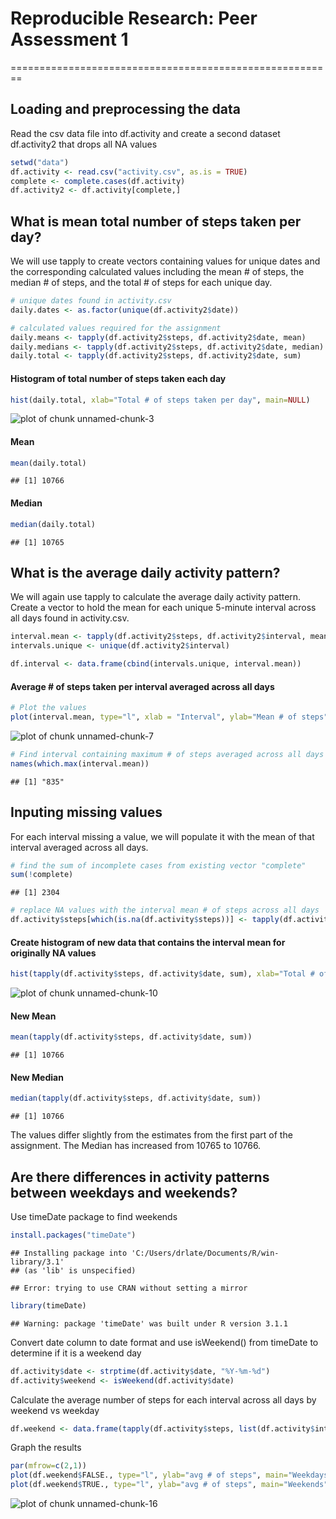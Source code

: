 
# Reproducible Research: Peer Assessment 1
========================================================

## Loading and preprocessing the data

Read the csv data file into df.activity and create a
second dataset df.activity2 that drops all NA values


```r
setwd("data")
df.activity <- read.csv("activity.csv", as.is = TRUE)
complete <- complete.cases(df.activity)
df.activity2 <- df.activity[complete,]
```

## What is mean total number of steps taken per day?

We will use tapply to create vectors containing values for
unique dates and the corresponding calculated values including
the mean # of steps, the median # of steps, and the total #
of steps for each unique day.


```r
# unique dates found in activity.csv
daily.dates <- as.factor(unique(df.activity2$date))

# calculated values required for the assignment
daily.means <- tapply(df.activity2$steps, df.activity2$date, mean)
daily.medians <- tapply(df.activity2$steps, df.activity2$date, median)
daily.total <- tapply(df.activity2$steps, df.activity2$date, sum)
```

#### Histogram of total number of steps taken each day

```r
hist(daily.total, xlab="Total # of steps taken per day", main=NULL)
```

![plot of chunk unnamed-chunk-3](figure/unnamed-chunk-3.png) 

#### Mean

```r
mean(daily.total)
```

```
## [1] 10766
```

#### Median

```r
median(daily.total)
```

```
## [1] 10765
```

## What is the average daily activity pattern?

We will again use tapply to calculate the average daily activity pattern.
Create a vector to hold the mean for each unique 5-minute interval
across all days found in activity.csv.


```r
interval.mean <- tapply(df.activity2$steps, df.activity2$interval, mean)
intervals.unique <- unique(df.activity2$interval)

df.interval <- data.frame(cbind(intervals.unique, interval.mean))
```

#### Average # of steps taken per interval averaged across all days

```r
# Plot the values
plot(interval.mean, type="l", xlab = "Interval", ylab="Mean # of steps")
```

![plot of chunk unnamed-chunk-7](figure/unnamed-chunk-7.png) 

```r
# Find interval containing maximum # of steps averaged across all days
names(which.max(interval.mean))
```

```
## [1] "835"
```


## Inputing missing values

For each interval missing a value, we will populate it with the mean of that interval
averaged across all days.


```r
# find the sum of incomplete cases from existing vector "complete"
sum(!complete)
```

```
## [1] 2304
```


```r
# replace NA values with the interval mean # of steps across all days 
df.activity$steps[which(is.na(df.activity$steps))] <- tapply(df.activity2$steps, df.activity2$interval, mean)
```


#### Create histogram of new data that contains the interval mean for originally NA values

```r
hist(tapply(df.activity$steps, df.activity$date, sum), xlab="Total # of steps taken per day (no NAs)", main="NAs replaced with interval means across all days")
```

![plot of chunk unnamed-chunk-10](figure/unnamed-chunk-10.png) 

#### New Mean

```r
mean(tapply(df.activity$steps, df.activity$date, sum))
```

```
## [1] 10766
```

#### New Median

```r
median(tapply(df.activity$steps, df.activity$date, sum))
```

```
## [1] 10766
```

The values differ slightly from the estimates from the first part of the assignment. The Median has increased from 10765 to 10766.

## Are there differences in activity patterns between weekdays and weekends?

Use timeDate package to find weekends

```r
install.packages("timeDate")
```

```
## Installing package into 'C:/Users/drlate/Documents/R/win-library/3.1'
## (as 'lib' is unspecified)
```

```
## Error: trying to use CRAN without setting a mirror
```

```r
library(timeDate)
```

```
## Warning: package 'timeDate' was built under R version 3.1.1
```

Convert date column to date format and use isWeekend() from timeDate to determine if it is a weekend day

```r
df.activity$date <- strptime(df.activity$date, "%Y-%m-%d")
df.activity$weekend <- isWeekend(df.activity$date)
```

Calculate the average number of steps for each interval across all days by weekend vs weekday

```r
df.weekend <- data.frame(tapply(df.activity$steps, list(df.activity$interval, df.activity$weekend), mean))
```

Graph the results

```r
par(mfrow=c(2,1))
plot(df.weekend$FALSE., type="l", ylab="avg # of steps", main="Weekdays",ylim=c(0,250))
plot(df.weekend$TRUE., type="l", ylab="avg # of steps", main="Weekends", ylim=c(0,250))
```

![plot of chunk unnamed-chunk-16](figure/unnamed-chunk-16.png) 
